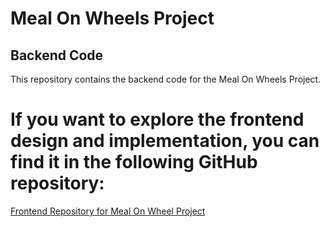 # Meal On Wheels Project

## Backend Code

This repository contains the backend code for the Meal On Wheels Project.

# If you want to explore the frontend design and implementation, you can find it in the following GitHub repository:

[Frontend Repository for Meal On Wheel Project](https://github.com/JunHaoyell/meals-on-wheel-project)
